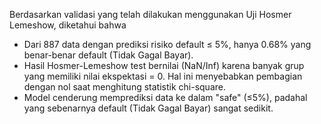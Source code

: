Berdasarkan validasi yang telah dilakukan menggunakan Uji Hosmer Lemeshow, diketahui bahwa
- Dari 887 data dengan prediksi risiko default ≤ 5%, hanya 0.68% yang benar-benar default (Tidak Gagal Bayar).
- Hasil Hosmer-Lemeshow test bernilai (NaN/Inf) karena banyak grup yang memiliki nilai ekspektasi = 0. Hal ini menyebabkan pembagian dengan nol saat menghitung statistik chi-square.
- Model cenderung memprediksi data ke dalam "safe" (≤5%), padahal yang sebenarnya default (Tidak Gagal Bayar) sangat sedikit.
